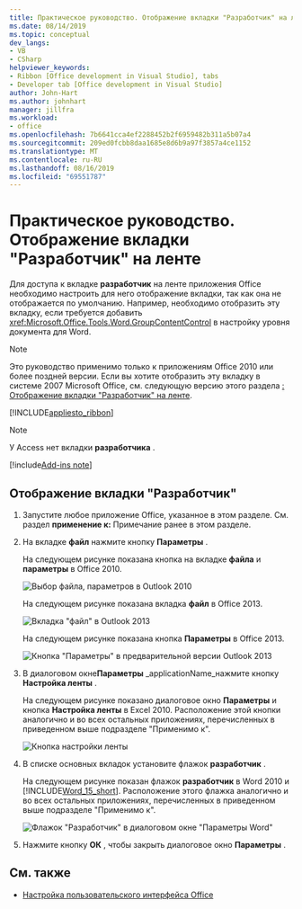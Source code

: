 ```yaml
---
title: Практическое руководство. Отображение вкладки "Разработчик" на ленте
ms.date: 08/14/2019
ms.topic: conceptual
dev_langs:
- VB
- CSharp
helpviewer_keywords:
- Ribbon [Office development in Visual Studio], tabs
- Developer tab [Office development in Visual Studio]
author: John-Hart
ms.author: johnhart
manager: jillfra
ms.workload:
- office
ms.openlocfilehash: 7b6641cca4ef2288452b2f6959482b311a5b07a4
ms.sourcegitcommit: 209ed0fcbb8daa1685e8d6b9a97f3857a4ce1152
ms.translationtype: MT
ms.contentlocale: ru-RU
ms.lasthandoff: 08/16/2019
ms.locfileid: "69551787"
---
```

# <a name="how-to-show-the-developer-tab-on-the-ribbon"></a>Практическое руководство. Отображение вкладки "Разработчик" на ленте
  Для доступа к вкладке **разработчик** на ленте приложения Office необходимо настроить для него отображение вкладки, так как она не отображается по умолчанию. Например, необходимо отобразить эту вкладку, если требуется добавить <xref:Microsoft.Office.Tools.Word.GroupContentControl> в настройку уровня документа для Word.

> [!NOTE]
> Это руководство применимо только к приложениям Office 2010 или более поздней версии. Если вы хотите отобразить эту вкладку в системе 2007 Microsoft Office, см. следующую версию этого раздела [: Отображение вкладки "Разработчик" на ленте](https://web.archive.org/web/20140303033431/msdn.microsoft.com/library/bb608625(v=vs.90).aspx
).

 [!INCLUDE[appliesto_ribbon](../vsto/includes/appliesto-ribbon-md.md)]

> [!NOTE]
> У Access нет вкладки **разработчика** .

[!include[Add-ins note](includes/addinsnote.md)]

## <a name="to-show-the-developer-tab"></a>Отображение вкладки "Разработчик"

1. Запустите любое приложение Office, указанное в этом разделе. См. раздел **применение к:** Примечание ранее в этом разделе.

2. На вкладке **файл** нажмите кнопку **Параметры** .

     На следующем рисунке показана кнопка на вкладке **файла** и **параметры** в Office 2010.

     ![Выбор файла, параметров в Outlook 2010](../vsto/media/vsto-office-file-tab.png "Выбор файла, параметров в Outlook 2010")

     На следующем рисунке показана вкладка **файл** в Office 2013.

     ![Вкладка "файл" в Outlook 2013](../vsto/media/vsto-office2013-filetab.png "Вкладка \"файл\" в Outlook 2013")

     На следующем рисунке показана кнопка **Параметры** в Office 2013.

     ![Кнопка "Параметры" в предварительной версии Outlook 2013](../vsto/media/vsto-office2013-optionsbutton.png "Кнопка \"Параметры\" в предварительной версии Outlook 2013")

3. В диалоговом окне**Параметры** _applicationName_нажмите кнопку **Настройка ленты** .

     На следующем рисунке показано диалоговое окно **Параметры** и кнопка **Настройка ленты** в Excel 2010. Расположение этой кнопки аналогично и во всех остальных приложениях, перечисленных в приведенном выше подразделе "Применимо к".

     ![Кнопка настройки ленты](../vsto/media/vsto-office2010-customizeribbonbutton.png "Кнопка настройки ленты")

4. В списке основных вкладок установите флажок **разработчик** .

     На следующем рисунке показан флажок **разработчик** в Word 2010 и [!INCLUDE[Word_15_short](../vsto/includes/word-15-short-md.md)]. Расположение этого флажка аналогично и во всех остальных приложениях, перечисленных в приведенном выше подразделе "Применимо к".

     ![Флажок "Разработчик" в диалоговом окне "Параметры Word"](../vsto/media/vsto-office2010-developercheckbox.png "Флажок \"Разработчик\" в диалоговом окне \"Параметры Word\"")

5. Нажмите кнопку **ОК** , чтобы закрыть диалоговое окно **Параметры** .

## <a name="see-also"></a>См. также
- [Настройка пользовательского интерфейса Office](../vsto/office-ui-customization.md)
